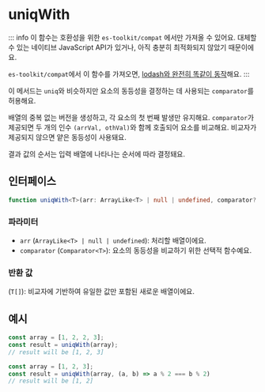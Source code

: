 # uniqWith

::: info
이 함수는 호환성을 위한 `es-toolkit/compat` 에서만 가져올 수 있어요. 대체할 수 있는 네이티브 JavaScript API가 있거나, 아직 충분히 최적화되지 않았기 때문이에요.

`es-toolkit/compat`에서 이 함수를 가져오면, [lodash와 완전히 똑같이 동작](../../../compatibility.md)해요.
:::

이 메서드는 `uniq`와 비슷하지만 요소의 동등성을 결정하는 데 사용되는 `comparator`를 허용해요.

배열의 중복 없는 버전을 생성하고, 각 요소의 첫 번째 발생만 유지해요.
`comparator`가 제공되면 두 개의 인수 `(arrVal, othVal)`와 함께 호출되어 요소를 비교해요.
비교자가 제공되지 않으면 얕은 동등성이 사용돼요.

결과 값의 순서는 입력 배열에 나타나는 순서에 따라 결정돼요.

## 인터페이스

```typescript
function uniqWith<T>(arr: ArrayLike<T> | null | undefined, comparator?: Comparator<T>): T[];
```

### 파라미터

- `arr` (`ArrayLike<T> | null | undefined`): 처리할 배열이에요.
- `comparator` (`Comparator<T>`): 요소의 동등성을 비교하기 위한 선택적 함수예요.

### 반환 값

(`T[]`): 비교자에 기반하여 유일한 값만 포함된 새로운 배열이에요.

## 예시

```typescript
const array = [1, 2, 2, 3];
const result = uniqWith(array);
// result will be [1, 2, 3]

const array = [1, 2, 3];
const result = uniqWith(array, (a, b) => a % 2 === b % 2)
// result will be [1, 2]
```

